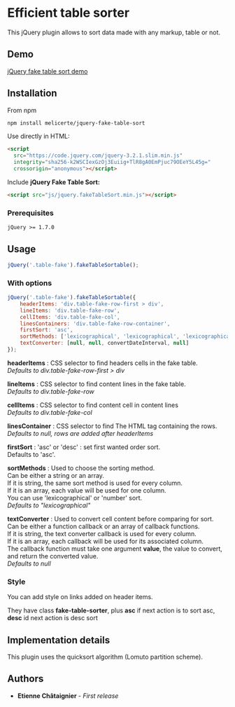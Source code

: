# Efficient table sorter

This jQuery plugin allows to sort data made with any markup, table or not.

## Demo

<a href="https://melicerte.github.io/jquery-fake-table-sort/demo.html" target="_blank">jQuery fake table sort demo</a>

## Installation

From npm

```bash
npm install melicerte/jquery-fake-table-sort
```

Use directly in HTML:

```html
<script
  src="https://code.jquery.com/jquery-3.2.1.slim.min.js"
  integrity="sha256-k2WSCIexGzOj3Euiig+TlR8gA0EmPjuc79OEeY5L45g="
  crossorigin="anonymous"></script>
```

Include **jQuery Fake Table Sort:**

```html
<script src="js/jquery.fakeTableSort.min.js"></script>
```

### Prerequisites

```
jQuery >= 1.7.0
```

## Usage

```javascript
jQuery('.table-fake').fakeTableSortable();
```

### With options
```javascript
jQuery('.table-fake').fakeTableSortable({
    headerItems: 'div.table-fake-row-first > div',
    lineItems: 'div.table-fake-row',
    cellItems: 'div.table-fake-col',
    linesContainers: 'div.table-fake-row-container',
    firstSort: 'asc',
    sortMethods: ['lexicographical', 'lexicographical', 'lexicographical', 'number'],
    textConverter: [null, null, convertDateInterval, null]
});
```

**headerItems** : CSS selector to find headers cells in the fake table.<br/>
*Defaults to div.table-fake-row-first > div*

**lineItems** : CSS selector to find content lines in the fake table.<br/>
*Defaults to div.table-fake-row*

**cellItems** : CSS selector to find content cell in content lines<br/>
*Defaults to div.table-fake-col*

**linesContainer** : CSS selector to find The HTML tag containing the rows.<br/>
*Defaults to null, rows are added after headerItems*

**firstSort** : 'asc' or 'desc' : set first wanted order sort.<br/>
 Defaults to 'asc'.

**sortMethods** : Used to choose the sorting method.<br/>
Can be either a string or an array.<br/>
If it is string, the same sort method is used for every column.<br/>
If it is an array, each value will be used for one column.<br/>
You can use 'lexicographical' or 'number' sort.<br/>
*Defaults to "lexicographical"*

**textConverter** : Used to convert cell content before comparing for sort.<br/>
Can be either a function callback or an array of callback functions.<br/>
If it is string, the text converter callback is used for every column.<br/>
If it is an array, each callback will be used for its associated column.<br/>
The callback function must take one argument **value**, the value to convert, and return the converted value.<br/>
*Defaults to null*

### Style

You can add style on links added on header items.

They have class **fake-table-sorter**, plus **asc** if next action is to sort asc, **desc** id next action is desc sort

## Implementation details

This plugin uses the quicksort algorithm (Lomuto partition scheme).


## Authors

* **Etienne Châtaignier** - *First release*
